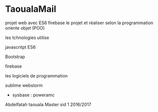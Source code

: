 # TaoualaMail
projet web avec ES6 firebase le projet et réaliser selon la programmation oriente objet  (POO) 

les tchnologies utilise 

javascritpt ES6

Bootstrap

firebase

les logiciels de programmation

sublime
webstorm

- sysbase : poweramc


Abdelfatah taouala
Master sid 1 
2016/2017
